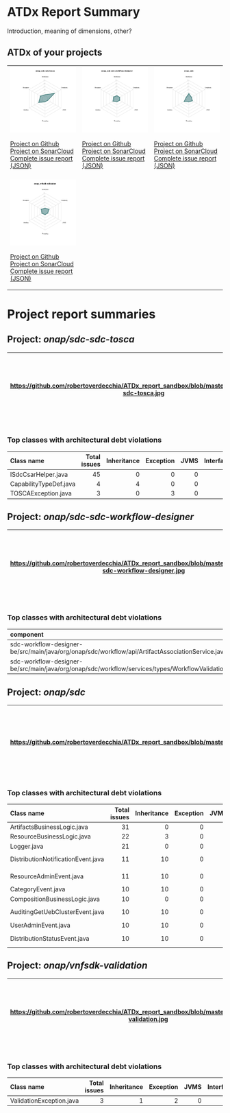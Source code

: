 
# ATDx Report Summary

Introduction, meaning of dimensions, other?

## ATDx of your projects
||||
|-|-|-|
|<img src="https://github.com/robertoverdecchia/ATDx_report_sandbox/blob/master/plots/onap_sdc-sdc-tosca.jpg"/> <p style="text-align:left">[Project on Github](https://github.com/onap/sdc-sdc-tosca) <br> [Project on SonarCloud ](https://sonarcloud.io/dashboard?id=onap_sdc-sdc-tosca) <br> [Complete issue report (JSON)](./json/onap_sdc-sdc-tosca.json)</p>|<img src="https://github.com/robertoverdecchia/ATDx_report_sandbox/blob/master/plots/onap_sdc-sdc-workflow-designer.jpg"/> <p style="text-align:left">[Project on Github](https://github.com/onap/sdc-sdc-workflow-designer) <br> [Project on SonarCloud ](https://sonarcloud.io/dashboard?id=onap_sdc-sdc-workflow-designer) <br> [Complete issue report (JSON)](./json/onap_sdc-sdc-workflow-designer.json)</p>|<img src="https://github.com/robertoverdecchia/ATDx_report_sandbox/blob/master/plots/onap_sdc.jpg"/> <p style="text-align:left">[Project on Github](https://github.com/onap/sdc) <br> [Project on SonarCloud ](https://sonarcloud.io/dashboard?id=onap_sdc) <br> [Complete issue report (JSON)](./json/onap_sdc.json)</p>
 | |
|<img src="https://github.com/robertoverdecchia/ATDx_report_sandbox/blob/master/plots/onap_vnfsdk-validation.jpg"/> <p style="text-align:left">[Project on Github](https://github.com/onap/vnfsdk-validation) <br> [Project on SonarCloud ](https://sonarcloud.io/dashboard?id=onap_vnfsdk-validation) <br> [Complete issue report (JSON)](./json/onap_vnfsdk-validation.json)</p>
# Project report summaries
## Project: _onap/sdc-sdc-tosca_
|https://github.com/robertoverdecchia/ATDx_report_sandbox/blob/master/plots/onap_sdc-sdc-tosca.jpg|<p style="text-align:left">[Project on Github](https://github.com/onap/sdc-sdc-tosca) <br> [Project on SonarCloud ](https://sonarcloud.io/dashboard?id=onap_sdc-sdc-tosca) <br> [Complete issue report (JSON)](./json/onap_sdc-sdc-tosca.json)</p>
|-|-|
### Top classes with architectural debt violations
| Class name             |   Total issues |   Inheritance |   Exception |   JVMS |   Interface |   Threading |   Complexity | Fully qualified name                                                              |
|:-----------------------|---------------:|--------------:|------------:|-------:|------------:|------------:|-------------:|:----------------------------------------------------------------------------------|
| ISdcCsarHelper.java    |             45 |             0 |           0 |      0 |          45 |           0 |            0 | sdc-tosca/src/main/java/org/onap/sdc/tosca/parser/api/ISdcCsarHelper.java         |
| CapabilityTypeDef.java |              4 |             4 |           0 |      0 |           0 |           0 |            0 | jtosca/src/main/java/org/onap/sdc/toscaparser/api/elements/CapabilityTypeDef.java |
| TOSCAException.java    |              3 |             0 |           3 |      0 |           0 |           0 |            0 | jtosca/src/main/java/org/onap/sdc/toscaparser/api/common/TOSCAException.java      |

## Project: _onap/sdc-sdc-workflow-designer_
|https://github.com/robertoverdecchia/ATDx_report_sandbox/blob/master/plots/onap_sdc-sdc-workflow-designer.jpg|<p style="text-align:left">[Project on Github](https://github.com/onap/sdc-sdc-workflow-designer) <br> [Project on SonarCloud ](https://sonarcloud.io/dashboard?id=onap_sdc-sdc-workflow-designer) <br> [Complete issue report (JSON)](./json/onap_sdc-sdc-workflow-designer.json)</p>
|-|-|
### Top classes with architectural debt violations
| component                                                                                                    |   inheritance |   exception |   vmsmell |   interface |   threading |   complexity |   sum |
|:-------------------------------------------------------------------------------------------------------------|--------------:|------------:|----------:|------------:|------------:|-------------:|------:|
| sdc-workflow-designer-be/src/main/java/org/onap/sdc/workflow/api/ArtifactAssociationService.java             |             0 |           0 |         0 |           1 |           0 |            0 |     1 |
| sdc-workflow-designer-be/src/main/java/org/onap/sdc/workflow/services/types/WorkflowValidationConstants.java |             0 |           0 |         0 |           1 |           0 |            0 |     1 |

## Project: _onap/sdc_
|https://github.com/robertoverdecchia/ATDx_report_sandbox/blob/master/plots/onap_sdc.jpg|<p style="text-align:left">[Project on Github](https://github.com/onap/sdc) <br> [Project on SonarCloud ](https://sonarcloud.io/dashboard?id=onap_sdc) <br> [Complete issue report (JSON)](./json/onap_sdc.json)</p>
|-|-|
### Top classes with architectural debt violations
| Class name                         |   Total issues |   Inheritance |   Exception |   JVMS |   Interface |   Threading |   Complexity | Fully qualified name                                                                                      |
|:-----------------------------------|---------------:|--------------:|------------:|-------:|------------:|------------:|-------------:|:----------------------------------------------------------------------------------------------------------|
| ArtifactsBusinessLogic.java        |             31 |             0 |           0 |      0 |          31 |           0 |            0 | catalog-be/src/main/java/org/openecomp/sdc/be/components/impl/ArtifactsBusinessLogic.java                 |
| ResourceBusinessLogic.java         |             22 |             3 |           0 |      0 |          19 |           0 |            0 | catalog-be/src/main/java/org/openecomp/sdc/be/components/impl/ResourceBusinessLogic.java                  |
| Logger.java                        |             21 |             0 |           0 |      0 |          21 |           0 |            0 | common-app-logging/src/main/java/org/openecomp/sdc/common/log/wrappers/Logger.java                        |
| DistributionNotificationEvent.java |             11 |            10 |           0 |      0 |           1 |           0 |            0 | catalog-dao/src/main/java/org/openecomp/sdc/be/resources/data/auditing/DistributionNotificationEvent.java |
| ResourceAdminEvent.java            |             11 |            10 |           0 |      0 |           1 |           0 |            0 | catalog-dao/src/main/java/org/openecomp/sdc/be/resources/data/auditing/ResourceAdminEvent.java            |
| CategoryEvent.java                 |             10 |            10 |           0 |      0 |           0 |           0 |            0 | catalog-dao/src/main/java/org/openecomp/sdc/be/resources/data/auditing/CategoryEvent.java                 |
| CompositionBusinessLogic.java      |             10 |             0 |           0 |      0 |           0 |           0 |           10 | catalog-be/src/main/java/org/openecomp/sdc/be/components/impl/CompositionBusinessLogic.java               |
| AuditingGetUebClusterEvent.java    |             10 |            10 |           0 |      0 |           0 |           0 |            0 | catalog-dao/src/main/java/org/openecomp/sdc/be/resources/data/auditing/AuditingGetUebClusterEvent.java    |
| UserAdminEvent.java                |             10 |            10 |           0 |      0 |           0 |           0 |            0 | catalog-dao/src/main/java/org/openecomp/sdc/be/resources/data/auditing/UserAdminEvent.java                |
| DistributionStatusEvent.java       |             10 |            10 |           0 |      0 |           0 |           0 |            0 | catalog-dao/src/main/java/org/openecomp/sdc/be/resources/data/auditing/DistributionStatusEvent.java       |

## Project: _onap/vnfsdk-validation_
|https://github.com/robertoverdecchia/ATDx_report_sandbox/blob/master/plots/onap_vnfsdk-validation.jpg|<p style="text-align:left">[Project on Github](https://github.com/onap/vnfsdk-validation) <br> [Project on SonarCloud ](https://sonarcloud.io/dashboard?id=onap_vnfsdk-validation) <br> [Complete issue report (JSON)](./json/onap_vnfsdk-validation.json)</p>
|-|-|
### Top classes with architectural debt violations
| Class name               |   Total issues |   Inheritance |   Exception |   JVMS |   Interface |   Threading |   Complexity | Fully qualified name                                                           |
|:-------------------------|---------------:|--------------:|------------:|-------:|------------:|------------:|-------------:|:-------------------------------------------------------------------------------|
| ValidationException.java |              3 |             1 |           2 |      0 |           0 |           0 |            0 | csarvalidation/src/main/java/org/onap/validation/csar/ValidationException.java |

